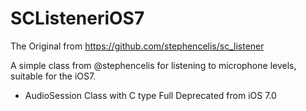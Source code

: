 SCListeneriOS7
==============

The Original from https://github.com/stephencelis/sc_listener

A simple class from @stephencelis for listening to microphone levels, suitable for the iOS7. 

- AudioSession Class with C type Full Deprecated from iOS 7.0
